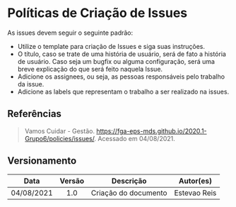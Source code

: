 # Políticas de Criação de Issues
 
As issues devem seguir o seguinte padrão:
 
- Utilize o template para criação de Issues e siga suas instruções.
- O título, caso se trate de uma história de usuário, será de fato a história de usuário. Caso seja um bugfix ou alguma configuração, será uma breve explicação do que será feito naquela Issue.
- Adicione os assignees, ou seja, as pessoas responsáveis pelo trabalho da issue.
- Adicione as labels que representam o trabalho a ser realizado na issues.
 
## Referências
> Vamos Cuidar - Gestão. https://fga-eps-mds.github.io/2020.1-Grupo6/policies/issues/. Acessado em 04/08/2021.
 
## Versionamento
 
|Data | Versão | Descrição | Autor(es)|
| :--: | :--: | -- | :--: |
| 04/08/2021 | 1.0 | Criação do documento | Estevao Reis|